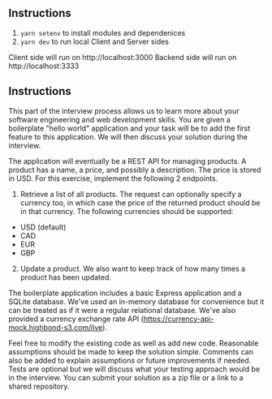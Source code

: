 ## Instructions
1. `yarn setenv` to install modules and dependenices
2. `yarn dev` to run local Client and Server sides

Client side will run on http://localhost:3000
Backend side will run on http://localhost:3333




## Instructions

This part of the interview process allows us to learn more about your software engineering and web development skills. You are given a boilerplate "hello world" application and your task will be to add the first feature to this application. We will then discuss your solution during the interview.

The application will eventually be a REST API for managing products. A product has a name, a price, and possibly a description. The price is stored in USD. For this exercise, implement the following 2 endpoints.
1. Retrieve a list of all products. The request can optionally specify a currency too, in which case the price of the returned product should be in that currency. The following currencies should be supported:
- USD (default)
- CAD
- EUR
- GBP

2. Update a product. We also want to keep track of how many times a product has been updated.

The boilerplate application includes a basic Express application and a SQLite database. We've used an in-memory database for convenience but it can be treated as if it were a regular relational database. We've also provided a currency exchange rate API (https://currency-api-mock.highbond-s3.com/live).

Feel free to modify the existing code as well as add new code. Reasonable assumptions should be made to keep the solution simple. Comments can also be added to explain assumptions or future improvements if needed. Tests are optional but we will discuss what your testing approach would be in the interview. You can submit your solution as a zip file or a link to a shared repository.
